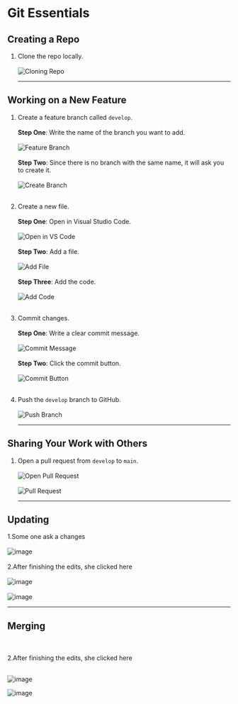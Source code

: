 # Git Essentials

## Creating a Repo
1. Clone the repo locally.
   <br>
   <br>
   ![Cloning Repo](https://github.com/user-attachments/assets/d2c5e59d-3453-4861-9e6e-c811f42362a1)
   
   ***

## Working on a New Feature
1. Create a feature branch called `develop`.
   <br>
   <br>
   **Step One**: Write the name of the branch you want to add.
   <br>
   <br>
   ![Feature Branch](https://github.com/user-attachments/assets/226528f7-e23d-435f-bd73-d926e92ebe3a)
   <br>
   <br>
   **Step Two**: Since there is no branch with the same name, it will ask you to create it.
   <br>
   <br>
   ![Create Branch](https://github.com/user-attachments/assets/f79c6f10-9f4b-4878-b78c-caa0351e88ba)
   <br>
   <br>

2. Create a new file.
   <br>
   <br>
   **Step One**: Open in Visual Studio Code.
   <br>
   <br>
   ![Open in VS Code](https://github.com/user-attachments/assets/0bc01f62-4f23-4784-9309-72ebe2600f19)
   <br>
   <br>
   **Step Two**: Add a file.
   <br>
   <br>
   ![Add File](https://github.com/user-attachments/assets/7cf211ce-6c44-4a5f-973d-f468566ce325)
   <br>
   <br>
   **Step Three**: Add the code.
   <br>
   <br>
   ![Add Code](https://github.com/user-attachments/assets/30e43896-75c4-4505-bd7b-f777c52efee1)
   <br>
   <br>

3. Commit changes.
   <br>
   <br>
   **Step One**: Write a clear commit message.
   <br>
   <br>
   ![Commit Message](https://github.com/user-attachments/assets/8ce340b7-9718-4b51-b008-5717f251d11e)
   <br>
   <br>
   **Step Two**: Click the commit button.
   <br>
   <br>
   ![Commit Button](https://github.com/user-attachments/assets/0d24759d-71ab-49ca-a888-f16845854ce1)
   <br>
   <br>

4. Push the `develop` branch to GitHub.
   <br>
   <br>
   ![Push Branch](https://github.com/user-attachments/assets/0b3372ce-fe5b-455a-a39c-81769bd711b8)
   
   ***

## Sharing Your Work with Others
1. Open a pull request from `develop` to `main`.
   <br>
   <br>
   ![Open Pull Request](https://github.com/user-attachments/assets/270217e7-618e-469a-879f-90c18e2e7f75)
   <br>
   <br>
   ![Pull Request](https://github.com/user-attachments/assets/c91fb2ab-8919-4276-ba70-ee79c4f2fde0)

   *******************************************
## Updating
1.Some one ask a changes
<br>
<br>
   ![image](https://github.com/user-attachments/assets/0fb423d5-7f85-42bd-ad90-962c6f06a4e5)
<br>
<br>
2.After finishing the edits, she clicked here
<br>
<br>
![image](https://github.com/user-attachments/assets/ee310ea0-aaba-456a-8fa1-60902e787b96)
<br>
<br>
![image](https://github.com/user-attachments/assets/187ae77b-a9e4-482f-990b-b4b122e2b403)

*********************************
## Merging
<br>
<br>
2.After finishing the edits, she clicked here
<br>
<br>

![image](https://github.com/user-attachments/assets/9d095a35-c661-4a3d-bf57-92f0ec4c5ba4)

![image](https://github.com/user-attachments/assets/b6392b60-50c0-4d3f-8726-27251edac38c)
